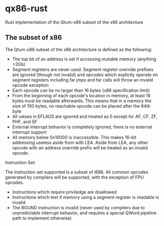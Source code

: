 # qx86-rust
Rust implementation of the Qtum-x86 subset of the x86 architecture

## The subset of x86

The Qtum-x86 subset of the x86 architecture is defined as the following:

* The top bit of an address is set if accessing mutable memory (anything >2Gb)
* Segment registers are never used. Segment register override prefixes are ignored (though not invalid) and opcodes which explictly operate on segment registers including far jmps and far calls will throw an invalid opcode exception
* Each opcode can be no larger than 16 bytes (x86 specification limit)
* From the beginning of each opcode's location in memory, at least 16 bytes must be readable afterwards. This means that in a memory the size of 100 bytes, no reachable opcode can be placed after the 84th byte
* All values in EFLAGS are ignored and treated as 0 except for AF, CF, ZF, PHF, and SF
* External interrupt behavior is completely ignored, there is no external interrupt support
* All memory below 0x10000 is inaccessible. This makes 16-bit addressing useless aside from with LEA. Aside from LEA, any other opcode with an address override prefix will be treated as an invalid opcode. 

Instruction Set:

The instruction set supported is a subset of i686. All common opcodes generated by compilers will be supported, with the exception of FPU opcodes. 

* Instructions which require priviledge are disallowed
* Instructions which test if memory using a segment register is readable is invalid
* The BOUND instruction is invalid (never used by compilers due to unpredictable interrupt behavior, and requires a special QWord pipeline path to implement otherwise)


